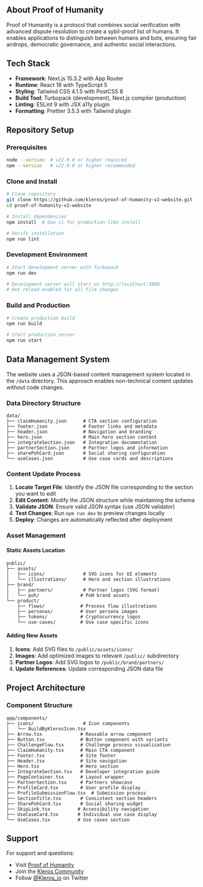 
## About Proof of Humanity

Proof of Humanity is a protocol that combines social verification with advanced dispute resolution to create a sybil-proof list of humans. It enables applications to distinguish between humans and bots, ensuring fair airdrops, democratic governance, and authentic social interactions.


## Tech Stack

- **Framework**: Next.js 15.3.2 with App Router
- **Runtime**: React 19 with TypeScript 5
- **Styling**: Tailwind CSS 4.1.5 with PostCSS 8
- **Build Tool**: Turbopack (development), Next.js compiler (production)
- **Linting**: ESLint 9 with JSX a11y plugin
- **Formatting**: Prettier 3.5.3 with Tailwind plugin

## Repository Setup

### Prerequisites

```bash
node --version  # v22.0.0 or higher required
npm --version   # v22.0.0 or higher recommended
```

### Clone and Install

```bash
# Clone repository
git clone https://github.com/kleros/proof-of-humanity-v2-website.git
cd proof-of-humanity-v2-website

# Install dependencies
npm install  # Use ci for production-like install

# Verify installation
npm run lint
```

### Development Environment

```bash
# Start development server with Turbopack
npm run dev

# Development server will start on http://localhost:3000
# Hot reload enabled for all file changes
```

### Build and Production

```bash
# Create production build
npm run build

# Start production server
npm run start
```

## Data Management System

The website uses a JSON-based content management system located in the `/data` directory. This approach enables non-technical content updates without code changes.

### Data Directory Structure

```
data/
├── claimHumanity.json      # CTA section configuration
├── footer.json             # Footer links and metadata
├── header.json             # Navigation and branding
├── hero.json               # Main hero section content
├── integrateSection.json   # Integration documentation
├── partnerSection.json     # Partner logos and information
├── sharePohCard.json       # Social sharing configuration
└── useCases.json           # Use case cards and descriptions
```

### Content Update Process

1. **Locate Target File**: Identify the JSON file corresponding to the section you want to edit
2. **Edit Content**: Modify the JSON structure while maintaining the schema
3. **Validate JSON**: Ensure valid JSON syntax (use JSON validator)
4. **Test Changes**: Run `npm run dev` to preview changes locally
5. **Deploy**: Changes are automatically reflected after deployment

### Asset Management

#### Static Assets Location
```
public/
├── assets/
│   ├── icons/              # SVG icons for UI elements
│   └── illustrations/      # Hero and section illustrations
├── brand/
│   ├── partners/           # Partner logos (SVG format)
│   └── poh/               # PoH brand assets
└── product/
    ├── flows/             # Process flow illustrations
    ├── personas/          # User persona images
    ├── tokens/            # Cryptocurrency logos
    └── use-cases/         # Use case specific icons
```

#### Adding New Assets

1. **Icons**: Add SVG files to `/public/assets/icons/`
2. **Images**: Add optimized images to relevant `/public/` subdirectory
3. **Partner Logos**: Add SVG logos to `/public/brand/partners/`
4. **Update References**: Update corresponding JSON data file

## Project Architecture

### Component Structure
```
app/components/
├── icons/                  # Icon components
│   └── BuildByKlerosIcon.tsx
├── Arrow.tsx              # Reusable arrow component
├── Button.tsx             # Button component with variants
├── ChallengeFlow.tsx      # Challenge process visualization
├── ClaimHumanity.tsx      # Main CTA component
├── Footer.tsx             # Site footer
├── Header.tsx             # Site navigation
├── Hero.tsx               # Hero section
├── IntegrateSection.tsx   # Developer integration guide
├── PageContainer.tsx      # Layout wrapper
├── PartnerSection.tsx     # Partners showcase
├── ProfileCard.tsx        # User profile display
├── ProfileSubmissionFlow.tsx  # Submission process
├── SectionTitle.tsx       # Consistent section headers
├── SharePohCard.tsx       # Social sharing widget
├── SkipLink.tsx          # Accessibility navigation
├── UseCaseCard.tsx       # Individual use case display
└── UseCases.tsx          # Use cases section
```

## Support

For support and questions:
- Visit [Proof of Humanity](https://proofofhumanity.id)
- Join the [Kleros Community](https://kleros.io)
- Follow [@Kleros_io](https://twitter.com/Kleros_io) on Twitter
